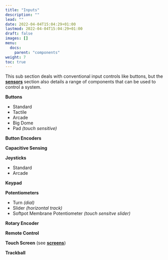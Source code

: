 ```yaml
---
title: "Inputs"
description: ""
lead: ""
date: 2022-04-04T15:04:29+01:00
lastmod: 2022-04-04T15:04:29+01:00
draft: false
images: []
menu:
  docs:
    parent: "components"
weight: 7
toc: true
---
```


This sub section deals with conventional input controls like buttons, but the **[sensors](../sensors/)** section also details a range of components that can be used to control a system.

**Buttons**
  - Standard
  - Tactile
  - Arcade
  - Big Dome
  - Pad *(touch sensitive)*

**Button Encoders**

**Capacitive Sensing**

**Joysticks**
  - Standard
  - Arcade

**Keypad**

**Potentiometers**
  - Turn *(dial)*
  - Slider *(horizontal track)*
  - Softpot Membrane Potentiometer *(touch sensitve slider)*

**Rotary Encoder**

**Remote Control**

**Touch Screen** (see **[screens](../screens/)**)

**Trackball**